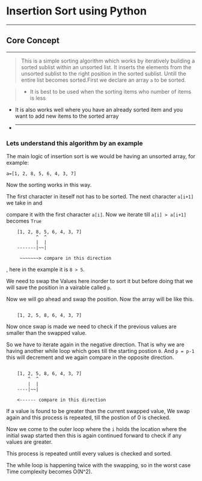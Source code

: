# Insertion Sort using Python

---

## Core Concept

---

> This is a simple sorting algorithm which works by iteratively building a sorted sublist within an unsorted list. It inserts the elements from the unsorted sublist to the right position in the sorted sublist. Untill the entire list becomes sorted.First we declare an array `a` to be sorted.

> - It is best to be used when the sorting items who number of items is less

- It is also works well where you have an already sorted item and you want to add new items to the sorted array
- ***

### Lets understand this algorithm by an example

The main logic of insertion sort is we would be having an unsorted array, for example:

`a=[1, 2, 8, 5, 6, 4, 3, 7]`

Now the sorting works in this way.

The first character in iteself not has to be sorted.
The next character `a[i+1]` we take in and

compare it with the first character `a[i]`. Now we iterate till `a[i] > a[i+1]` becomes `True`

```
	[1, 2, 8, 5, 6, 4, 3, 7]
		   ^  ^
		   |  |
	-------|~~|

     ~~~~~~~> compare in this direction
```

, here in the example it is `8 > 5`.

We need to swap the Values here inorder to sort it
but before doing that we will save the position in a vairable called `p`.

Now we will go ahead and swap the position. Now the array will be like this.

```

	[1, 2, 5, 8, 6, 4, 3, 7]

```

Now once swap is made we need to check if the previous values are smaller than the swapped value.

So we have to iterate again in the negative direction. That is why we are having another while loop which goes till the starting postion `0`. And `p = p-1` this will decrement and we again compare in the opposite direction.

```

	[1, 2, 5, 8, 6, 4, 3, 7]
		^  ^
		|  |
	----|~~|

	<------ compare in this direction
```

If a value is found to be greater than the current swapped value, We swap again and this process is repeated, till the postion of 0 is checked.

Now we come to the outer loop where the `i` holds the location where the initial swap started then this is again continued forward to check if any values are greater.

This process is repeated untill every values is checked and sorted.

The while loop is happening twice with the swapping, so in the worst case Time complexity becomes O(N^2).
